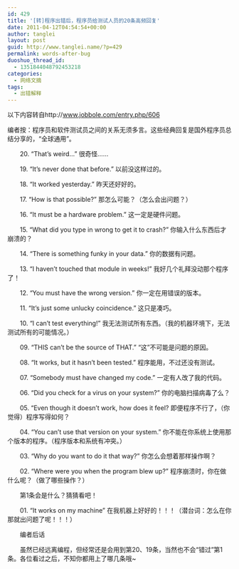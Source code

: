 ```yaml
---
id: 429
title: '[转]程序出错后，程序员给测试人员的20条高频回复'
date: 2011-04-12T04:54:54+00:00
author: tanglei
layout: post
guid: http://www.tanglei.name/?p=429
permalink: words-after-bug
duoshuo_thread_id:
  - 1351844048792453218
categories:
  - 网络文摘
tags:
  - 出错解释
---
```

以下内容转自http://www.jobbole.com/entry.php/606

编者按：程序员和软件测试员之间的关系无须多言。这些经典回复是国外程序员总结分享的，“全球通用”。

　　20. &#8220;That’s weird…&#8221; 很奇怪……
  
　　19. &#8220;It’s never done that before.&#8221; 以前没这样过的。
  
　　18. &#8220;It worked yesterday.&#8221; 昨天还好好的。
  
　　17. &#8220;How is that possible?&#8221; 那怎么可能？（怎么会出问题？）
  
　　16. &#8220;It must be a hardware problem.&#8221; 这一定是硬件问题。

　　15. &#8220;What did you type in wrong to get it to crash?&#8221; 你输入什么东西后才崩溃的？
  
　　14. &#8220;There is something funky in your data.&#8221; 你的数据有问题。
  
　　13. &#8220;I haven’t touched that module in weeks!&#8221; 我好几个礼拜没动那个程序了！
  
　　12. &#8220;You must have the wrong version.&#8221; 你一定在用错误的版本。
  
　　11. &#8220;It’s just some unlucky coincidence.&#8221; 这只是凑巧。

　　10. &#8220;I can’t test everything!&#8221; 我无法测试所有东西。（我的机器环境下，无法测试所有的可能情况。）
  
　　09. &#8220;THIS can’t be the source of THAT.&#8221; “这”不可能是问题的原因。
  
　　08. &#8220;It works, but it hasn’t been tested.&#8221; 程序能用，不过还没有测试。
  
　　07. &#8220;Somebody must have changed my code.&#8221; 一定有人改了我的代码。
  
　　06. &#8220;Did you check for a virus on your system?&#8221; 你的电脑扫描病毒了么？

　　05. &#8220;Even though it doesn’t work, how does it feel? 即便程序不行了，（你觉得）程序写得如何？
  
　　04. &#8220;You can’t use that version on your system.&#8221; 你不能在你系统上使用那个版本的程序。（程序版本和系统有冲突。）
  
　　03. &#8220;Why do you want to do it that way?&#8221; 你怎么会想着那样操作啊？
  
　　02. &#8220;Where were you when the program blew up?&#8221; 程序崩溃时，你在做什么呢？（做了哪些操作？）

　　第1条会是什么？猜猜看吧！

　　01. &#8220;It works on my machine&#8221; 在我机器上好好的！！！（潜台词：怎么在你那就出问题了呢！！！）

　　编者后话

　　虽然已经远离编程，但经常还是会用到第20、19条，当然也不会“错过”第1条。各位看过之后，不知你都用上了哪几条哦~
